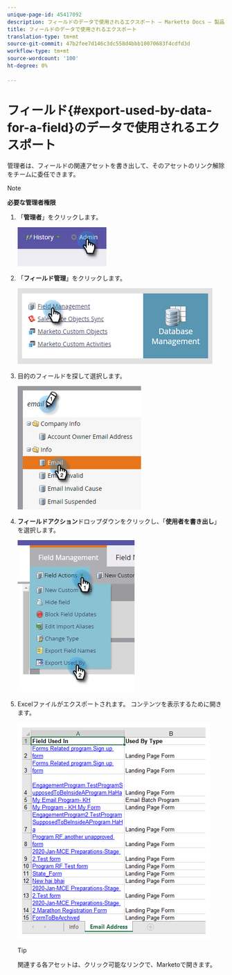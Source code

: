 ```yaml
---
unique-page-id: 45417092
description: フィールドのデータで使用されるエクスポート — Marketto Docs — 製品ドキュメント
title: フィールドのデータで使用されるエクスポート
translation-type: tm+mt
source-git-commit: 47b2fee7d146c3dc558d4bbb10070683f4cdfd3d
workflow-type: tm+mt
source-wordcount: '100'
ht-degree: 0%

---
```



# フィールド{#export-used-by-data-for-a-field}のデータで使用されるエクスポート

管理者は、フィールドの関連アセットを書き出して、そのアセットのリンク解除をチームに委任できます。

>[!NOTE]
>
>**必要な管理者権限**

1. 「**管理者**」をクリックします。

   ![](assets/one.png)

1. 「**フィールド管理**」をクリックします。

   ![](assets/two-3.png)

1. 目的のフィールドを探して選択します。

   ![](assets/three.png)

1. **フィールドアクション**&#x200B;ドロップダウンをクリックし、「**使用者を書き出し**」を選択します。

   ![](assets/four.png)

1. Excelファイルがエクスポートされます。 コンテンツを表示するために開きます。

   ![](assets/five-1.png)

   >[!TIP]
   >
   >関連する各アセットは、クリック可能なリンクで、Marketoで開きます。


